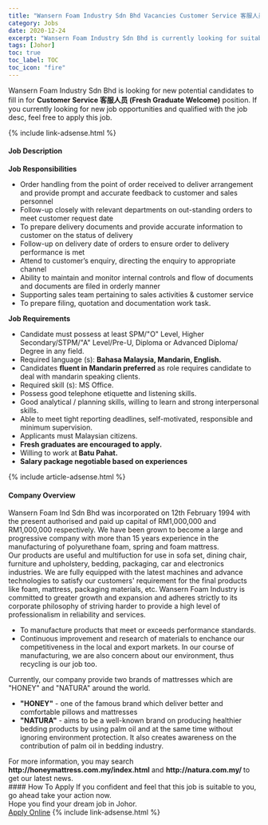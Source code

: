 ```yaml
---
title: "Wansern Foam Industry Sdn Bhd Vacancies Customer Service 客服人员 (Fresh Graduate Welcome)" 
category: Jobs 
date: 2020-12-24 
excerpt: "Wansern Foam Industry Sdn Bhd is currently looking for suitable person to fill in the Customer Service 客服人员 (Fresh Graduate Welcome) which positioned at Johor" 
tags: [Johor] 
toc: true 
toc_label: TOC 
toc_icon: "fire" 
--- 
```


<p>Wansern Foam Industry Sdn Bhd is looking for new potential candidates to fill in for <b>Customer Service 客服人员 (Fresh Graduate Welcome)</b> position. If you currently looking for new job opportunities and qualified with the job desc, feel free to apply this job.
</p>{% include link-adsense.html %} 
<div><div><div><h4>Job Description</h4></div></div><div><div><span><div><p><strong>Job Responsibilities</strong></p><ul><li>Order handling from the point of order received to deliver arrangement and provide prompt and accurate feedback to customer and sales personnel</li><li>Follow-up closely with relevant departments on out-standing orders to meet customer request date</li><li>To prepare delivery documents and provide accurate information to customer on the status of delivery</li><li>Follow-up on delivery date of orders to ensure order to delivery performance is met</li><li>Attend to customer&#8217;s enquiry, directing the enquiry to appropriate channel</li><li>Ability to maintain and monitor internal controls and flow of documents and documents are filed in orderly manner</li><li>Supporting sales team pertaining to sales activities &amp; customer service</li><li>To prepare filing, quotation and documentation work task.</li></ul><p><strong>Job Requirements</strong></p><ul><li>Candidate must possess at least SPM/"O" Level, Higher Secondary/STPM/"A" Level/Pre-U, Diploma or Advanced Diploma/ Degree in any field.</li><li>Required language (s): <strong>Bahasa Malaysia, Mandarin, English.</strong></li><li>Candidates <strong>fluent in Mandarin preferred</strong> as role requires candidate to deal with mandarin speaking clients.</li><li>Required skill (s): MS Office.</li><li>Possess good telephone etiquette and listening skills.</li><li>Good analytical / planning skills, willing to learn and strong interpersonal skills.</li><li>Able to meet tight reporting deadlines, self-motivated, responsible and minimum supervision.</li><li>Applicants must Malaysian citizens.</li><li><strong>Fresh graduates are encouraged to apply.</strong></li><li>Willing to work at<strong> Batu Pahat.&#160;</strong></li><li><strong>Salary package negotiable based on experiences</strong></li></ul></div></span></div></div></div> 
{% include article-adsense.html %} 
<div><div><div><h4>Company Overview</h4></div></div><div><div><span><div><div>Wansern Foam Ind Sdn Bhd was incorporated on 12th February 1994 with the present authorised and paid up capital of RM1,000,000 and RM1,000,000 respectively. We have been grown to become a large and progressive company with more than 15 years experience in the manufacturing of polyurethane foam, spring and foam mattress.</div>
<div>Our products are useful and multifuction for use in sofa set, dining chair, furniture and upholstery, bedding, packaging, car and electronics industries. We are fully equipped with the latest machines and advance technologies to satisfy our customers' requirement for the final products like foam, mattress, packaging materials, etc. Wansern Foam Industry is committed to greater growth and expansion and adheres strictly to its corporate philosophy of striving harder to provide a high level of professionalism in reliability and services.</div>
<ul>
<li>To manufacture products that meet or exceeds performance standards.</li>
<li>Continuous improvement and research of materials to enchance our competitiveness in the local and export markets. In our course of manufacturing, we are also concern about our environment, thus recycling is our job too.</li>
</ul>
<div>Currently, our company provide two brands of mattresses which are "HONEY" and "NATURA" around the world.</div>
<ul>
<li><strong>"HONEY"</strong> - one of the famous brand which deliver better and comfortable pillows and mattresses</li>
<li><strong>"NATURA"</strong> - aims to be a well-known brand on producing healthier bedding products by using palm oil and at the same time without ignoring environment protection. It also creates awareness on the contribution of palm oil in bedding industry.</li>
</ul>
<div>For more information, you may search <strong>http://honeymattress.com.my/index.html</strong> and <strong>http://natura.com.my/ </strong>to get our latest news.</div></div></span></div></div></div> 
#### How To Apply 
If you confident and feel that this job is suitable to you, go ahead take your action now. <br/> 
Hope you find your dream job in Johor. <br/> 
<a href="https://www.jobstreet.com.my/en/job/customer-service-客服人员-fresh-graduate-welcome-4450392?jobId=jobstreet-my-job-4450392&sectionRank=14&token=0~382e1886-09e9-4808-bfaf-efe98b7a7964&fr=SRP%20View%20In%20New%20Ta" class="btn btn--info" target="_blank" rel="nofollow noopenner">Apply Online</a> 
{% include link-adsense.html %} 